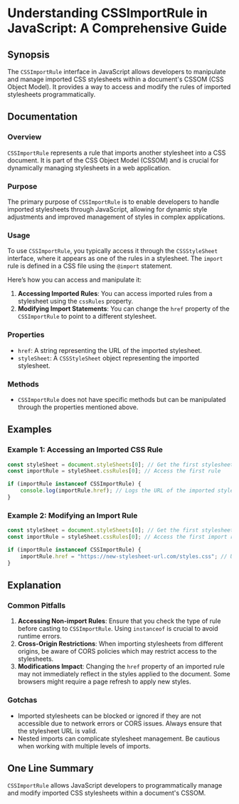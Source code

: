 <!--
Meta Description: # Understanding CSSImportRule in JavaScript: A Comprehensive Guide ## Synopsis The `CSSImportRule` interface in JavaScript allows developers to manipu...
Meta Keywords: stylesheet, imported, cssimportrule, stylesheets, css
-->

# Understanding CSSImportRule in JavaScript: A Comprehensive Guide

## Synopsis
The `CSSImportRule` interface in JavaScript allows developers to manipulate and manage imported CSS stylesheets within a document's CSSOM (CSS Object Model). It provides a way to access and modify the rules of imported stylesheets programmatically.

## Documentation
### Overview
`CSSImportRule` represents a rule that imports another stylesheet into a CSS document. It is part of the CSS Object Model (CSSOM) and is crucial for dynamically managing stylesheets in a web application.

### Purpose
The primary purpose of `CSSImportRule` is to enable developers to handle imported stylesheets through JavaScript, allowing for dynamic style adjustments and improved management of styles in complex applications.

### Usage
To use `CSSImportRule`, you typically access it through the `CSSStyleSheet` interface, where it appears as one of the rules in a stylesheet. The `import` rule is defined in a CSS file using the `@import` statement.

Here’s how you can access and manipulate it:

1. **Accessing Imported Rules**: You can access imported rules from a stylesheet using the `cssRules` property.
2. **Modifying Import Statements**: You can change the `href` property of the `CSSImportRule` to point to a different stylesheet.

### Properties
- `href`: A string representing the URL of the imported stylesheet.
- `styleSheet`: A `CSSStyleSheet` object representing the imported stylesheet.

### Methods
- `CSSImportRule` does not have specific methods but can be manipulated through the properties mentioned above.

## Examples
### Example 1: Accessing an Imported CSS Rule
```javascript
const styleSheet = document.styleSheets[0]; // Get the first stylesheet
const importRule = styleSheet.cssRules[0]; // Access the first rule

if (importRule instanceof CSSImportRule) {
    console.log(importRule.href); // Logs the URL of the imported stylesheet
}
```

### Example 2: Modifying an Import Rule
```javascript
const styleSheet = document.styleSheets[0]; // Get the first stylesheet
const importRule = styleSheet.cssRules[0]; // Access the first import rule

if (importRule instanceof CSSImportRule) {
    importRule.href = "https://new-stylesheet-url.com/styles.css"; // Update the import URL
}
```

## Explanation
### Common Pitfalls
1. **Accessing Non-import Rules**: Ensure that you check the type of rule before casting to `CSSImportRule`. Using `instanceof` is crucial to avoid runtime errors.
2. **Cross-Origin Restrictions**: When importing stylesheets from different origins, be aware of CORS policies which may restrict access to the stylesheets.
3. **Modifications Impact**: Changing the `href` property of an imported rule may not immediately reflect in the styles applied to the document. Some browsers might require a page refresh to apply new styles.

### Gotchas
- Imported stylesheets can be blocked or ignored if they are not accessible due to network errors or CORS issues. Always ensure that the stylesheet URL is valid.
- Nested imports can complicate stylesheet management. Be cautious when working with multiple levels of imports.

## One Line Summary
`CSSImportRule` allows JavaScript developers to programmatically manage and modify imported CSS stylesheets within a document's CSSOM.